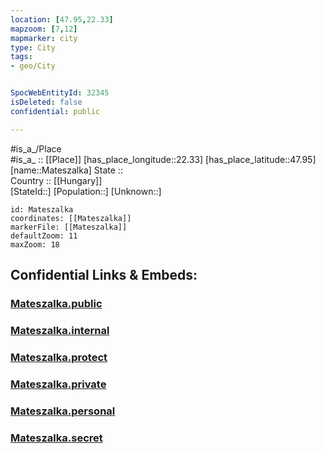 ```yaml
---
location: [47.95,22.33] 
mapzoom: [7,12] 
mapmarker: city 
type: City
tags:
- geo/City


SpocWebEntityId: 32345
isDeleted: false
confidential: public

---
```

#is_a_/Place  
#is_a_ :: [[Place]] 
[has_place_longitude::22.33] 
[has_place_latitude::47.95] 
[name::Mateszalka] 
State ::  
Country :: [[Hungary]]  
[StateId::] 
[Population::] 
[Unknown::] 


```leaflet
id: Mateszalka
coordinates: [[Mateszalka]] 
markerFile: [[Mateszalka]] 
defaultZoom: 11 
maxZoom: 18
```


## Confidential Links & Embeds: 

### [Mateszalka.public](/_public/\Earth\Continent\Europe\Europe~East\Hungary\Counties~Hungary\Szabolcs-Szatmár-Bereg\CityMateszalka.public.md) 

### [Mateszalka.internal](/_internal/\Earth\Continent\Europe\Europe~East\Hungary\Counties~Hungary\Szabolcs-Szatmár-Bereg\CityMateszalka.internal.md) 

### [Mateszalka.protect](/_protect/\Earth\Continent\Europe\Europe~East\Hungary\Counties~Hungary\Szabolcs-Szatmár-Bereg\CityMateszalka.protect.md) 

### [Mateszalka.private](/_private/\Earth\Continent\Europe\Europe~East\Hungary\Counties~Hungary\Szabolcs-Szatmár-Bereg\CityMateszalka.private.md) 

### [Mateszalka.personal](/_personal/\Earth\Continent\Europe\Europe~East\Hungary\Counties~Hungary\Szabolcs-Szatmár-Bereg\CityMateszalka.personal.md) 

### [Mateszalka.secret](/_secret/\Earth\Continent\Europe\Europe~East\Hungary\Counties~Hungary\Szabolcs-Szatmár-Bereg\CityMateszalka.secret.md)

